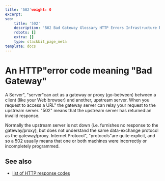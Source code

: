 ```yaml
---
title: '502'weight: 0
excerpt:
seo:
    title: '502'
    description: '502 Bad Gateway Glossary HTTP Errors Infrastructure Navigation'
    robots: []
    extra: []
    type: stackbit_page_meta
template: docs
---
```


# An HTTP"error code meaning "Bad Gateway"

A Server", "server"can act as a gateway or proxy (go-between) between a client (like your Web browser) and another, upstream server. When you request to access a URL" the gateway server can relay your request to the upstream server. "502" means that the upstream server has returned an invalid response.

Normally the upstream server is not down (i.e. furnishes no response to the gateway/proxy), but does not understand the same data-exchange protocol as the gateway/proxy. Internet Protocol", "protocols"are quite explicit, and so a 502 usually means that one or both machines were incorrectly or incompletely programmed.

## See also

-   [list of HTTP response codes](/en-US/docs/Web/HTTP/Status)
